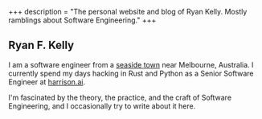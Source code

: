 +++
description = "The personal website and blog of Ryan Kelly. Mostly ramblings about Software Engineering."
+++

## Ryan F. Kelly

I am a software engineer from a <a href="http://en.wikipedia.org/wiki/Inverloch,_Victoria">seaside town</a> near Melbourne, Australia.
I currently spend my days hacking in Rust and Python as a Senior Software Engineer at <a href="https://harrison.ai/">harrison.ai</a>.

I'm fascinated by  the theory, the practice, and the craft of Software Engineering, and I occasionally try to write about it here. 
